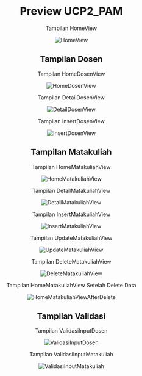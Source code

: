 <h1 align="center">Preview UCP2_PAM</h1>

<p align="center">Tampilan HomeView</p>


<div align="center">
  <img src="https://github.com/user-attachments/assets/3c833da4-086e-4925-9783-a23c2e09e26a" alt="HomeView">
</div>

<h2 align="center">Tampilan Dosen</h2>


<p align="center">Tampilan HomeDosenView</p>


<div align="center">
  <img src="https://github.com/user-attachments/assets/1c9ae97a-2703-4934-87f3-c4a4ebcab4a9" alt="HomeDosenView">
</div>


<p align="center">Tampilan DetailDosenView</p>


<div align="center">
  <img src="https://github.com/user-attachments/assets/53c0c302-8afd-4b07-b646-f76882f540ed" alt="DetailDosenView">
</div>


<p align="center">Tampilan InsertDosenView</p>


<div align="center">
  <img src="https://github.com/user-attachments/assets/7ff24d50-e9c6-4720-9469-00a246fcc202" alt="InsertDosenView">
</div>


<h2 align="center">Tampilan Matakuliah</h2>


<p align="center">Tampilan HomeMatakuliahView</p>


<div align="center">
  <img src="https://github.com/user-attachments/assets/ea65f23e-cd42-46d6-86ee-a4541d69eca9" alt="HomeMatakuliahView">
</div>


<p align="center">Tampilan DetailMatakuliahView</p>


<div align="center">
  <img src="https://github.com/user-attachments/assets/f81d5bea-0543-436a-ae2a-6f00b513498e" alt="DetailMatakuliahView">
</div>


<p align="center">Tampilan InsertMatakuliahView</p>


<div align="center">
  <img src="https://github.com/user-attachments/assets/c4bd184c-eabf-4da6-a156-feb5e054745a" alt="InsertMatakuliahView">
</div>


<p align="center">Tampilan UpdateMatakuliahView</p>


<div align="center">
  <img src="https://github.com/user-attachments/assets/4e1f6765-0d93-4982-bd55-d4faeafaa8ea" alt="UpdateMatakuliahView">
</div>


<p align="center">Tampilan DeleteMatakuliahView</p>


<div align="center">
  <img src="https://github.com/user-attachments/assets/dee105a9-2636-4310-9e5f-192cfb19b381" alt="DeleteMatakuliahView">
</div>


<p align="center">Tampilan HomeMatakuliahView Setelah Delete Data</p>


<div align="center">
  <img src="https://github.com/user-attachments/assets/b44acf17-a010-40ae-bdcb-75a74a6c4187" alt="HomeMatakuliahViewAfterDelete">
</div>


<h2 align="center">Tampilan Validasi</h2>


<p align="center">Tampilan ValidasiInputDosen</p>


<div align="center">
  <img src="https://github.com/user-attachments/assets/8d3150e3-57b2-4f32-a70c-fd59983dffd9" alt="ValidasiInputDosen">
</div>


<p align="center">Tampilan ValidasiInputMatakuliah</p>


<div align="center">
  <img src="https://github.com/user-attachments/assets/4213fbdc-6093-4afb-8b55-f941c48e0e32" alt="ValidasiInputMatakuliah">
</div>


